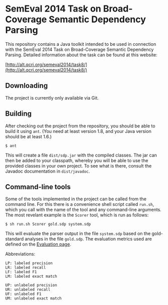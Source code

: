 # SemEval 2014 Task on Broad-Coverage Semantic Dependency Parsing

This repository contains a Java toolkit intended to be used in connection with the SemEval 2014 Task on Broad-Coverage Semantic Dependency Parsing. Detailed information about the task can be found at this website:

[http://alt.qcri.org/semeval2014/task8/](http://alt.qcri.org/semeval2014/task8/)

## Downloading

The project is currently only available via Git.

## Building

After checking out the project from the repository, you should be able to build it using `ant`. (You need at least version 1.8, and your Java version should be at least 1.6.)

	$ ant

This will create a file `dist/sdp.jar` with the compiled classes. The jar can then be added to your classpath, whereby you will be able to use the provided classes in your own project. To see what is there, consult the Javadoc documentation in `dist/javadoc`.

## Command-line tools

Some of the tools implemented in the project can be called from the command line. For this there is a convenience shell script called `run.sh`, which you call with the name of the tool and any command-line arguments. The most revelant example is the `Scorer` tool, which is run as follows:

	$ sh run.sh Scorer gold.sdp system.sdp

This will evaluate the parser output in the file `system.sdp` based on the gold-standard analyses in the file `gold.sdp`. The evaluation metrics used are defined on the [Evaluation page](http://alt.qcri.org/semeval2014/task8/index.php?id=evaluation).

Abbreviations:

	LP: labeled precision
	LR: labeled recall
	LF: labeled F1
	LM: labeled exact match
	
	UP: unlabeled precision
	UR: unlabeled recall
	UF: unlabeled F1
	UM: unlabeled exact match
